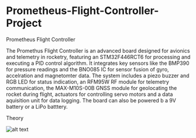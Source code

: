 # Prometheus-Flight-Controller-Project
Prometheus Flight Controller

The Promethus Flight Controller is an advanced board designed for avionics and telemetry in rocketry, featuring an STM32F446RCT6 for processing and executing a PID control algorithm. It integrates key sensors like the BMP390 for pressure readings and the BNO085 IC for sensor fusion of gyro, accelration and magnetomter data. The system includes a piezo buzzer and RGB LED for status indication, an RFM95W RF module for telemetry communication, the MAX-M10S-00B GNSS module for geolocating the rocket during flight, actuators for controlling servo motors and a data aquisition unit for data logging.  The board can also be powered b a 9V battery or a LiPo batttery. 


Theory

![alt text](https://www.apogeerockets.com/images/newsletter/Newsletter-515-Images/Newsletter-515-Figure-1-Lg.jpg)

